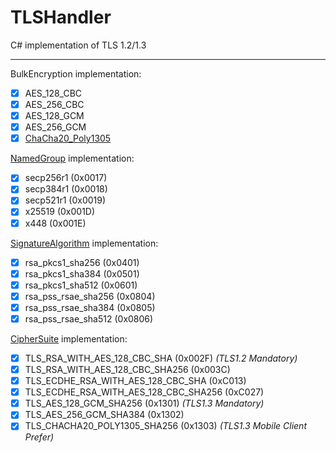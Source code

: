 # TLSHandler
C# implementation of TLS 1.2/1.3

****
BulkEncryption implementation:
- [x] AES_128_CBC
- [x] AES_256_CBC
- [x] AES_128_GCM
- [x] AES_256_GCM
- [x] [ChaCha20_Poly1305](https://tools.ietf.org/html/rfc8439)

[NamedGroup](https://tools.ietf.org/html/rfc8422#section-5.1.1) implementation:
- [x] secp256r1 (0x0017)
- [x] secp384r1 (0x0018)
- [x] secp521r1 (0x0019)
- [x] x25519 (0x001D)
- [x] x448 (0x001E)

[SignatureAlgorithm](https://tools.ietf.org/html/rfc8446#section-4.2.3) implementation:
- [x] rsa_pkcs1_sha256 (0x0401)
- [x] rsa_pkcs1_sha384 (0x0501)
- [x] rsa_pkcs1_sha512 (0x0601)
- [x] rsa_pss_rsae_sha256 (0x0804)
- [x] rsa_pss_rsae_sha384 (0x0805)
- [x] rsa_pss_rsae_sha512 (0x0806)

[CipherSuite](https://tools.ietf.org/html/rfc8446#appendix-B.4) implementation:
- [x] TLS_RSA_WITH_AES_128_CBC_SHA (0x002F) _(TLS1.2 Mandatory)_
- [x] TLS_RSA_WITH_AES_128_CBC_SHA256 (0x003C)
- [x] TLS_ECDHE_RSA_WITH_AES_128_CBC_SHA (0xC013)
- [x] TLS_ECDHE_RSA_WITH_AES_128_CBC_SHA256 (0xC027)
- [x] TLS_AES_128_GCM_SHA256 (0x1301) _(TLS1.3 Mandatory)_
- [x] TLS_AES_256_GCM_SHA384 (0x1302)
- [x] TLS_CHACHA20_POLY1305_SHA256 (0x1303) _(TLS1.3 Mobile Client Prefer)_
